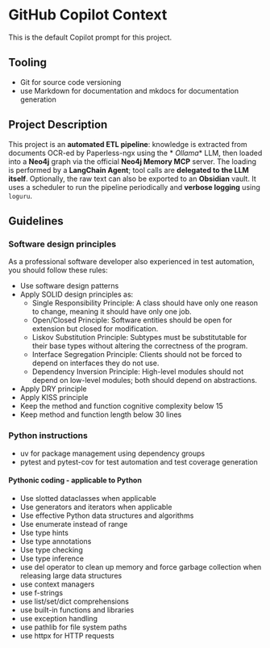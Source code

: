 # GitHub Copilot Context

This is the default Copilot prompt for this project.

## Tooling

- Git for source code versioning
- use Markdown for documentation and mkdocs for documentation generation

## Project Description

This project is an **automated ETL pipeline**: knowledge is extracted from documents OCR-ed by Paperless-ngx using the *
*Ollama** LLM, then loaded into a **Neo4j** graph via the official **Neo4j Memory MCP** server. The loading is performed
by a **LangChain Agent**; tool calls are **delegated to the LLM itself**. Optionally, the raw text can also be exported
to an **Obsidian** vault. It uses a scheduler to run the pipeline periodically and **verbose logging** using `loguru`.

## Guidelines

### Software design principles

As a professional software developer also experienced in test automation, you should follow
these rules:

- Use software design patterns
- Apply SOLID design principles as:
    - Single Responsibility Principle: A class should have only one reason to change, meaning it should have only one
      job.
    - Open/Closed Principle: Software entities should be open for extension but closed for modification.
    - Liskov Substitution Principle: Subtypes must be substitutable for their base types without altering the
      correctness of the program.
    - Interface Segregation Principle: Clients should not be forced to depend on interfaces they do not use.
    - Dependency Inversion Principle: High-level modules should not depend on low-level modules; both should depend on
      abstractions.
- Apply DRY principle
- Apply KISS principle
- Keep the method and function cognitive complexity below 15
- Keep method and function length below 30 lines

### Python instructions

- uv for package management using dependency groups
- pytest and pytest-cov for test automation and test coverage generation

#### Pythonic coding - applicable to Python

- Use slotted dataclasses when applicable
- Use generators and iterators when applicable
- Use effective Python data structures and algorithms
- Use enumerate instead of range
- Use type hints
- Use type annotations
- Use type checking
- Use type inference
- use del operator to clean up memory and force garbage collection when releasing large data structures
- use context managers
- use f-strings
- use list/set/dict comprehensions
- use built-in functions and libraries
- use exception handling
- use pathlib for file system paths
- use httpx for HTTP requests

